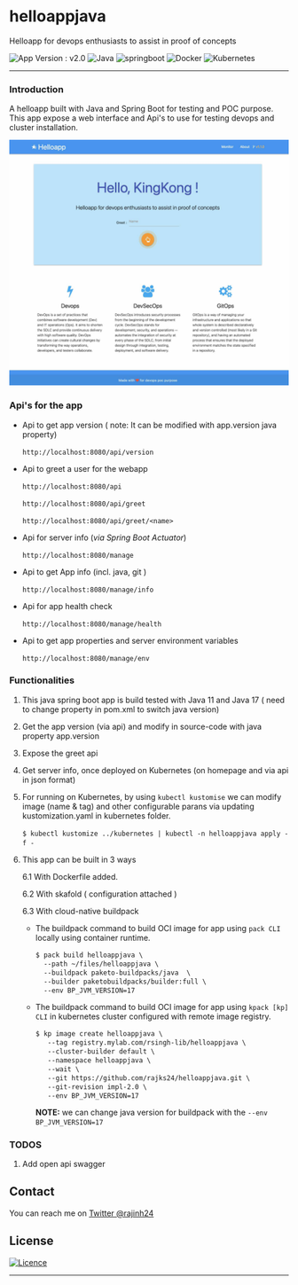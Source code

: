 # helloappjava

Helloapp for devops enthusiasts to assist in proof of concepts

![App Version : v2.0](https://img.shields.io/badge/Version-2.0-green?style=flat-square) ![Java](https://img.shields.io/badge/Java-%23ED8B00.svg?style=flat-square&logo=java&logoColor=white) ![springboot](https://img.shields.io/badge/SpringBoot-%1997B5&.svg?style=flat-square&logo=springboot&logoColor=white) ![Docker](https://img.shields.io/badge/Docker-%230db7ed.svg?style=flat-square&logo=docker&logoColor=white) ![Kubernetes](https://img.shields.io/badge/Kubernetes-%23326ce5.svg?style=flat-square&logo=kubernetes&logoColor=white)

<hr>

### Introduction

A helloapp built with Java and Spring Boot for testing and POC purpose. This app expose a web interface and Api's to use for testing devops and cluster installation.

![helloappjava snapshot](src/main/resources/static/img/helloappjava-site.jpg "Helloappjava Snapshot")

### Api's for the app

- Api to get app version ( note: It can be modified with app.version java property)

  `http://localhost:8080/api/version`

- Api to greet a user for the webapp

  `http://localhost:8080/api`

  `http://localhost:8080/api/greet`

  `http://localhost:8080/api/greet/<name>`

- Api for server info (_via Spring Boot Actuator_)

  `http://localhost:8080/manage`

- Api to get App info (incl. java, git )

  `http://localhost:8080/manage/info`

- Api for app health check

  `http://localhost:8080/manage/health`

- Api to get app properties and server environment variables

  `http://localhost:8080/manage/env`

### Functionalities

1. This java spring boot app is build tested with Java 11 and Java 17 ( need to change property in pom.xml to switch java version)
2. Get the app version (via api) and modify in source-code with java property app.version
3. Expose the greet api
4. Get server info, once deployed on Kubernetes (on homepage and via api in json format)
5. For running on Kubernetes, by using `kubectl kustomise` we can modify image (name & tag) and other configurable parans via updating kustomization.yaml in kubernetes folder.

   `$ kubectl kustomize ../kubernetes | kubectl -n helloappjava apply -f -`

6. This app can be built in 3 ways

   6.1 With Dockerfile added.
   
   6.2 With skafold ( configuration attached )
   
   6.3 With cloud-native buildpack
   

   - The buildpack command to build OCI image for app using `pack CLI` locally using container runtime.

     ```
     $ pack build helloappjava \
       --path ~/files/helloappjava \
       --buildpack paketo-buildpacks/java  \
       --builder paketobuildpacks/builder:full \
       --env BP_JVM_VERSION=17
     ```

   - The buildpack command to build OCI image for app using `kpack [kp] CLI` in kubernetes cluster configured with remote image registry.

     ```
     $ kp image create helloappjava \
        --tag registry.mylab.com/rsingh-lib/helloappjava \
        --cluster-builder default \
        --namespace helloappjava \
        --wait \
        --git https://github.com/rajks24/helloappjava.git \
        --git-revision impl-2.0 \
        --env BP_JVM_VERSION=17
     ```

     **NOTE:** we can change java version for buildpack with the `--env BP_JVM_VERSION=17`

### TODOS

1. Add open api swagger

## Contact

You can reach me on [Twitter @rajinh24](https://twitter.com/rajinh24)

## License

[![Licence](https://img.shields.io/github/license/rajks24/markdown-badges?style=flat-square&logo=github)](./LICENSE)

<hr>

